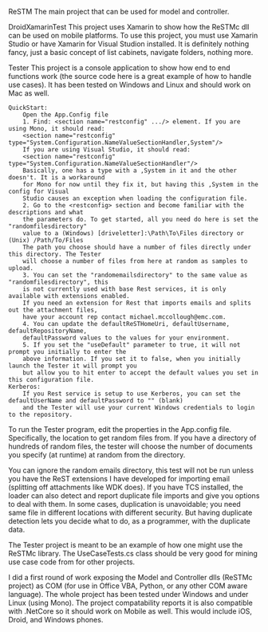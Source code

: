 ReSTM
	The main project that can be used for model and controller. 

DroidXamarinTest 
	This project uses Xamarin to show how the ReSTMc dll can 
	be used on mobile platforms. To use this project, you must use Xamarin Studio or
	have Xamarin for Visual Studion installed. It is definitely nothing fancy, just a basic
	concept of list cabinets, navigate folders, nothing more.

Tester 
	This project is a console application to show how end to end functions work (the source 
	code here is a great example of how to handle use cases). It has been tested on Windows 
	and Linux and should work on Mac as well.
	
	QuickStart:
		Open the App.Config file
		1. Find: <section name="restconfig" .../> element. If you are using Mono, it should read:
		<section name="restconfig" type="System.Configuration.NameValueSectionHandler,System"/>
		If you are using Visual Studio, it should read:
		<section name="restconfig" type="System.Configuration.NameValueSectionHandler"/>
		Basically, one has a type with a ,System in it and the other doesn't. It is a workaround
		for Mono for now until they fix it, but having this ,System in the config for Visual 
		Studio causes an exception when loading the configuration file.
		2. Go to the <restconfig> section and become familiar with the descriptions and what 
		the parameters do. To get started, all you need do here is set the "randomfilesdirectory" 
		value to a (Windows) [driveletter]:\Path\To\Files directory or (Unix) /Path/To/Files
		The path you choose should have a number of files directly under this directory. The Tester
		will choose a number of files from here at random as samples to upload.
		3. You can set the "randomemailsdirectory" to the same value as "randomfilesdirectory", this
		is not currently used with base Rest services, it is only available with extensions enabled.
		If you need an extension for Rest that imports emails and splits out the attachment files,
		have your account rep contact michael.mccollough@emc.com.
		4. You can update the defaultReSTHomeUri, defaultUsername, defaultRepositoryName, 
		defaultPassword values to the values for your environment.
		5. If you set the "useDefault" parameter to true, it will not prompt you initially to enter the 
		above information. If you set it to false, when you initially launch the Tester it will prompt you 
		but allow you to hit enter to accept the default values you set in this configuration file.
	Kerberos:
		If you Rest service is setup to use Kerberos, you can set the defaultUserName and defaultPassword to "" (blank)
		and the Tester will use your current Windows credentials to login to the repository.
		
To run the Tester program, edit the properties in the App.config file. Specifically, the 
location to get random files from. If you have a directory of hundreds of random files, the 
tester will choose the number of documents you specify (at runtime) at random from the directory.

You can ignore the random emails directory, this test will not be run unless you have the ReST 
extensions I have developed for importing email (splitting off attachments like WDK does). If you 
have TCS installed, the loader can also detect and report duplicate file imports and give you
options to deal with them. In some cases, duplication is unavoidable; you need same file in 
different locations with different security. But having duplicate detection lets you decide
what to do, as a programmer, with the duplicate data.

The Tester project is meant to be an example of how one might use the ReSTMc library. The UseCaseTests.cs
class should be very good for mining use case code from for other projects.

I did a first round of work exposing the Model and Controller dlls (ReSTMc project) as COM (for use in Office VBA, Python, 
or any other COM aware language). The whole project has been tested under Windows and under Linux (using Mono).
The project compatability reports it is also compatible with .NetCore so it should work on Mobile as well. This
would include iOS, Droid, and Windows phones.


